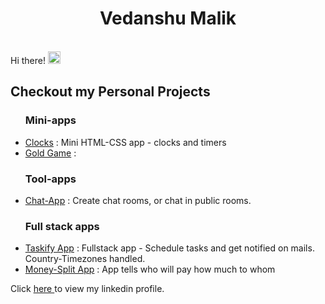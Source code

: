 
<h1 align="center">Vedanshu Malik</h1>
<br>Hi there! <img src="https://user-images.githubusercontent.com/42378118/110234147-e3259600-7f4e-11eb-95be-0c4047144dea.gif" width="20"><br>

<h2>Checkout my Personal Projects</h2>

<ul>
  <h3>Mini-apps</h3>
  <li><a href="https://github.com/MalikVedanshu/clocks">Clocks</a> : Mini HTML-CSS app - clocks and timers </li>
  <li><a href="https://github.com/MalikVedanshu/goldGame">Gold Game</a> : </li>
</ul>

<ul>
  <h3>Tool-apps</h3>
  <li><a href="https://github.com/MalikVedanshu/chat-app">Chat-App</a> : Create chat rooms, or chat in public rooms.</li>
</ul>

<ul>
  <h3>Full stack apps</h3>
  <li><a href="https://github.com/MalikVedanshu/mytaskyapp">Taskify App</a> : Fullstack app - Schedule tasks and get notified on mails. Country-Timezones handled. </li>
  <li><a href="https://github.com/MalikVedanshu/tripMoneySplitNotepad">Money-Split App</a> : App tells who will pay how much to whom </li>
</ul>

<span>Click <a href="https://www.linkedin.com/in/vedanshu-malik/"> here </a> to view my linkedin profile.</span>
